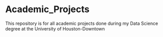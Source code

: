 # Academic_Projects
This repository is for all academic projects done during my Data Science degree at the University of Houston-Downtown
